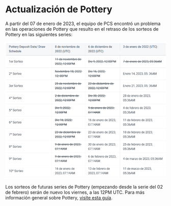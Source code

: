 # Actualización de Pottery

A partir del 07 de enero de 2023, el equipo de PCS encontró un problema en las operaciones de Pottery que resulto en el retraso de los sorteos de Pottery en las siguientes series:

![](<../../.gitbook/assets/0 (2) (1).png>)

Los sorteos de futuras series de Pottery (empezando desde la serie del 02 de febrero) serán de nuevo los viernes, a las 12PM UTC. Para más información general sobre Pottery, [visite esta guía](https://docs.pancakeswap.finance/v/espanol/productos/pottery).
